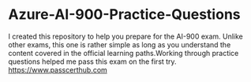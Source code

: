 # Azure-AI-900-Practice-Questions
I created this repository to help you prepare for the AI-900 exam. Unlike other exams, this one is rather simple as long as you understand the content covered in the official learning paths.Working through practice questions helped me pass this exam on the first try. https://www.passcerthub.com

